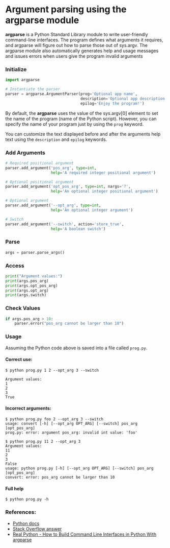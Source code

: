# Argument parsing using the argparse module

**argparse** is a Python Standard Library module to write user-friendly command-line interfaces. The program defines what arguments it requires, and argparse will figure out how to parse those out of sys.argv. The argparse module also automatically generates help and usage messages and issues errors when users give the program invalid arguments



### Initialize

```python
import argparse

# Instantiate the parser
parser = argparse.ArgumentParser(prog='Optional app name', 
                                 description='Optional app description', 
                                 epilog='Enjoy the program!')
```

By default, the **argparse** uses the value of the sys.argv[0] element to set the name of the program (name of the Python script). However, you can specify the name of your program just by using the `prog` keyword.

You can customize the text displayed before and after the arguments help text using the `description` and `epilog` keywords.

### Add Arguments

```python
# Required positional argument
parser.add_argument('pos_arg', type=int,
                    help='A required integer positional argument')

# Optional positional argument
parser.add_argument('opt_pos_arg', type=int, nargs='?',
                    help='An optional integer positional argument')

# Optional argument
parser.add_argument('--opt_arg', type=int,
                    help='An optional integer argument')

# Switch
parser.add_argument('--switch', action='store_true',
                    help='A boolean switch')
```

### Parse

```python
args = parser.parse_args()
```

### Access

```python
print("Argument values:")
print(args.pos_arg)
print(args.opt_pos_arg)
print(args.opt_arg)
print(args.switch)
```

### Check Values

```python
if args.pos_arg > 10:
    parser.error("pos_arg cannot be larger than 10")
```

### Usage

Assuming the Python code above is saved into a file called `prog.py`.

#### Correct use:

```
$ python prog.py 1 2 --opt_arg 3 --switch

Argument values:
1
2
3
True
```

#### Incorrect arguments:

```
$ python prog.py foo 2 --opt_arg 3 --switch
usage: convert [-h] [--opt_arg OPT_ARG] [--switch] pos_arg [opt_pos_arg]
prog.py: error: argument pos_arg: invalid int value: 'foo'

$ python prog.py 11 2 --opt_arg 3
Argument values:
11
2
3
False
usage: python prog.py [-h] [--opt_arg OPT_ARG] [--switch] pos_arg [opt_pos_arg]
convert: error: pos_arg cannot be larger than 10
```

#### Full help
```
$ python prog.py -h
```


### References:

- [Python docs](https://docs.python.org/3/library/argparse.html)
- [Stack Overflow answer](https://stackoverflow.com/a/30493366)
- [Real Python - How to Build Command Line Interfaces in Python With argparse](https://realpython.com/command-line-interfaces-python-argparse/)
